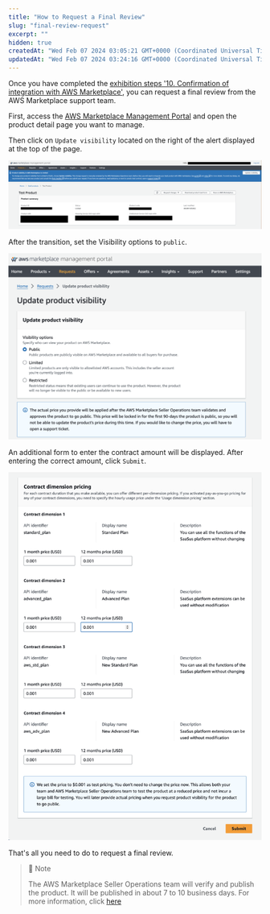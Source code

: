 ```yaml
---
title: "How to Request a Final Review"
slug: "final-review-request"
excerpt: ""
hidden: true
createdAt: "Wed Feb 07 2024 03:05:21 GMT+0000 (Coordinated Universal Time)"
updatedAt: "Wed Feb 07 2024 03:24:16 GMT+0000 (Coordinated Universal Time)"
---
```

Once you have completed the [exhibition steps '10. Confirmation of integration with AWS Marketplace'](/docs/aws-marketplace-integration/aws-marketplace-integration), you can request a final review from the AWS Marketplace support team.

First, access the <a href="https://aws.amazon.com/marketplace/management/homepage" target="_blank">AWS Marketplace Management Portal</a> and open the product detail page you want to manage.

Then click on `Update visibility` located on the right of the alert displayed at the top of the page.

![final-review-request-1](/img/aws-marketplace-integration/supplementary/final-review-request-1.png)

After the transition, set the Visibility options to `public`.

![final-review-request-2](/img/aws-marketplace-integration/supplementary/final-review-request-2.png)


An additional form to enter the contract amount will be displayed. After entering the correct amount, click `Submit`.

![final-review-request-3](/img/aws-marketplace-integration/supplementary/final-review-request-3.png)


That's all you need to do to request a final review.
> 📘 Note
>
> The AWS Marketplace Seller Operations team will verify and publish the product. It will be published in about 7 to 10 business days. For more information, click [here](https://docs.aws.amazon.com/marketplace/latest/userguide/product-submission.html#timing-and-expectations)
